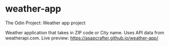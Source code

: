 # weather-app
The Odin Project: Weather app project

Weather application that takes in ZIP code or City name. Uses API data from weatherapi.com.
Live preview: https://asapcrafter.github.io/weather-app/
